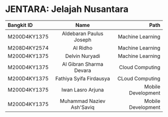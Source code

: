 # JENTARA: Jelajah Nusantara

| Bangkit ID   | Name                               | Path                           |
| :---         |    :----:                          |          ---:                  |
| M200D4KY1375 | Aldebaran Paulus Joseph            | Machine Learning               |
| M208D4KY2574 | Al Ridho                           | Machine Learning               |
| M200D4KY1375 | Delvin Nuryadi                     | Machine Learning               |
| M200D4KY1375 | Al Gibran Sharma Devara            | Cloud Computing                |
| M200D4KY1375 | Fathiya Syifa Firdausya            | CLoud Computing                |
| M200D4KY1375 | Iwan Lasro Arjuna                  | Mobile Development             |
| M200D4KY1375 | Muhammad Naziev Ash'Saviq          | Mobile Development             |
